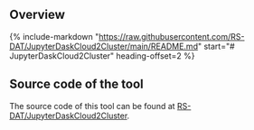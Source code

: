 ## Overview

{% include-markdown "https://raw.githubusercontent.com/RS-DAT/JupyterDaskCloud2Cluster/main/README.md" start="# JupyterDaskCloud2Cluster" heading-offset=2 %}

## Source code of the tool

The source code of this tool can be found at [RS-DAT/JupyterDaskCloud2Cluster](https://github.com/RS-DAT/JupyterDaskCloud2Cluster).